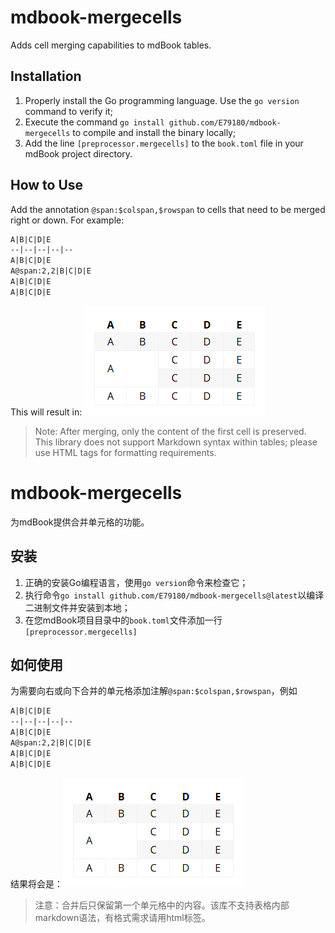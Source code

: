 # mdbook-mergecells

Adds cell merging capabilities to mdBook tables.

## Installation

1. Properly install the Go programming language. Use the `go version` command to verify it;
1. Execute the command `go install github.com/E79180/mdbook-mergecells` to compile and install the binary locally;
1. Add the line `[preprocessor.mergecells]` to the `book.toml` file in your mdBook project directory.

## How to Use

Add the annotation `@span:$colspan,$rowspan` to cells that need to be merged right or down. For example:

```markdown
A|B|C|D|E
--|--|--|--|--
A|B|C|D|E
A@span:2,2|B|C|D|E
A|B|C|D|E
A|B|C|D|E
```

This will result in: ![result](image.png)

> Note: After merging, only the content of the first cell is preserved. This library does not support Markdown syntax within tables; please use HTML tags for formatting requirements.

# mdbook-mergecells

为mdBook提供合并单元格的功能。

## 安装

1. 正确的安装Go编程语言，使用`go version`命令来检查它；
1. 执行命令`go install github.com/E79180/mdbook-mergecells@latest`以编译二进制文件并安装到本地；
1. 在您mdBook项目目录中的`book.toml`文件添加一行`[preprocessor.mergecells]`

## 如何使用

为需要向右或向下合并的单元格添加注解`@span:$colspan,$rowspan`，例如

```markdown
A|B|C|D|E
--|--|--|--|--
A|B|C|D|E
A@span:2,2|B|C|D|E
A|B|C|D|E
A|B|C|D|E
```

结果将会是：![result](image.png)

> 注意：合并后只保留第一个单元格中的内容。该库不支持表格内部markdown语法，有格式需求请用html标签。
